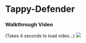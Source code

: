 # Tappy-Defender

### Walkthrough Video

(Takes 4 seconds to load video...)
<img src="https://media.giphy.com/media/dxVvzfJ728n4pQEYaf/giphy.gif">
